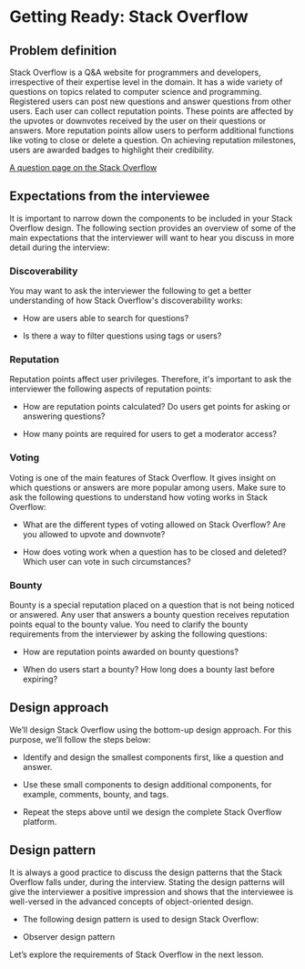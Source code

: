 # Getting Ready: Stack Overflow

## Problem definition
Stack Overflow is a Q&A website for programmers and developers, irrespective of their expertise level in the domain. It has a wide variety of questions on topics related to computer science and programming. Registered users can post new questions and answer questions from other users. Each user can collect reputation points. These points are affected by the upvotes or downvotes received by the user on their questions or answers. More reputation points allow users to perform additional functions like voting to close or delete a question. On achieving reputation milestones, users are awarded badges to highlight their credibility.

[A question page on the Stack Overflow](./stackoverflow.png)

## Expectations from the interviewee
It is important to narrow down the components to be included in your Stack Overflow design. The following section provides an overview of some of the main expectations that the interviewer will want to hear you discuss in more detail during the interview:

### Discoverability
You may want to ask the interviewer the following to get a better understanding of how Stack Overflow's discoverability works:

- How are users able to search for questions?

- Is there a way to filter questions using tags or users?

### Reputation
Reputation points affect user privileges. Therefore, it's important to ask the interviewer the following aspects of reputation points:

- How are reputation points calculated? Do users get points for asking or answering questions?

- How many points are required for users to get a moderator access?

### Voting
Voting is one of the main features of Stack Overflow. It gives insight on which questions or answers are more popular among users. Make sure to ask the following questions to understand how voting works in Stack Overflow:

- What are the different types of voting allowed on Stack Overflow? Are you allowed to upvote and downvote?

- How does voting work when a question has to be closed and deleted? Which user can vote in such circumstances?

### Bounty
Bounty is a special reputation placed on a question that is not being noticed or answered. Any user that answers a bounty question receives reputation points equal to the bounty value. You need to clarify the bounty requirements from the interviewer by asking the following questions:

- How are reputation points awarded on bounty questions?

- When do users start a bounty? How long does a bounty last before expiring?

## Design approach
We’ll design Stack Overflow using the bottom-up design approach. For this purpose, we’ll follow the steps below:

- Identify and design the smallest components first, like a question and answer.

- Use these small components to design additional components, for example, comments, bounty, and tags.

- Repeat the steps above until we design the complete Stack Overflow platform.

## Design pattern
It is always a good practice to discuss the design patterns that the Stack Overflow falls under, during the interview. Stating the design patterns will give the interviewer a positive impression and shows that the interviewee is well-versed in the advanced concepts of object-oriented design.

- The following design pattern is used to design Stack Overflow:

- Observer design pattern

Let’s explore the requirements of Stack Overflow in the next lesson.
